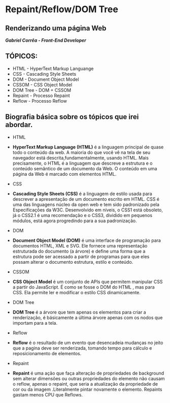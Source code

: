 # Repaint/Reflow/DOM Tree
## Renderizando uma página Web

***Gabriel Corrêa - Front-End Developer***


## TÓPICOS:

+ HTML 		- HyperText Markup Languange
+ CSS 		- Cascading Style Sheets
+ DOM 		- Document Object Model
+ CSSOM 	- CSS Object Model
+ DOM Tree	- DOM + CSSOM
+ Repaint	- Processo Repaint
+ Reflow	- Processo Reflow

## Biografia básica sobre os tópicos que irei abordar.


+ HTML
 + **HyperText Markup Language (HTML)** é a linguagem principal de quase todo o conteúdo da web. A maioria do que você vê na tela de seu navegador está descrita,fundamentalmente, usando HTML. Mais precisamente, o HTML é a linguagem que descreve a estrutura e o conteúdo semântico de um documento da Web. O conteúdo em uma página da Web é marcado com elementos HTML.

+ CSS
 + **Cascading Style Sheets (CSS)** é a linguagem de estilo usada para descrever a apresentação de um documento escrito em HTML. CSS é uma das linguagens núcleo da open web e tem sido padronizado pela Especificações da W3C. Desenvolvido em níveis, o CSS1 está obsoleto, já o CSS2.1 é uma recomendação e o CSS3, dividido em pequenos módulos, está agora progredindo para a sua padronização.

+ DOM
 + **Document Object Model (DOM)** é uma interface de programação para documentos HTML, XML e SVG. Ele fornece uma representação estruturada do documento (a árvore) e define uma forma que a estrutura pode ser acessado a partir de programas para que eles possam alterar o documento estrutura, estilo e conteúdo.

+ CSSOM
 + **CSS Object Model** é um conjunto de APIs que permitem manipular CSS a partir do JavaScript. É como se fosse o DOM do HTML , mas para CSS. Ela permite ler e modificar o estilo CSS dinamicamente.

+ DOM Tree
 + **DOM Tree** é a árvore que tem apenas os elementos para criar a renderização, é básicamente a última árvore apenas com os nodos que importam para a tela.

+ Reflow
 + **Reflow** é o resultado de um evento que desencadeia mudanças no jeito que a pagina deve ser renderizada, tomando tempo para cálculo e reposicionamento de elementos.

+ Repaint
 + **Repaint** é uma ação que faça alteração de propriedades de background sem alterar dimensões ou outras propriedades do elemento não causam o reflow, apenas o repaint, que seria a atualização da propriedade de cor ou da imagem .Literalmente pintar novamente o elemento. Repaints gastam menos CPU que Reflows.